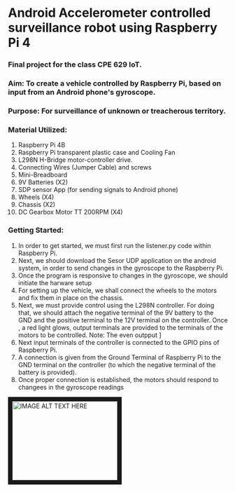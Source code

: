 
# Android Accelerometer controlled surveillance robot using Raspberry Pi 4

### Final project for the class CPE 629 IoT.

### Aim: To create a vehicle controlled by Raspberry Pi, based on input from an Android phone's gyroscope.

### Purpose: For surveillance of unknown or treacherous territory.

### Material Utilized:

1. Raspberry Pi 4B
2. Raspberry Pi transparent plastic case and Cooling Fan
3. L298N H-Bridge motor-controller drive.
4. Connecting Wires (Jumper Cable) and screws
5. Mini-Breadboard
6. 9V Batteries (X2)
7. SDP sensor App (for sending signals to Android phone)
8. Wheels (X4) 
9. Chassis (X2)
10. DC Gearbox Motor TT 200RPM  (X4)

### Getting Started:

1. In order to get started, we must first run the listener.py code within Raspberry Pi.
2. Next, we should download the Sesor UDP application on the android system, in order to send changes in the gyroscope to the Raspberry Pi.
3. Once the program is responsive to changes in the gyroscope, we should initiate the harware setup
4. For setting up the vehicle, we shall connect the wheels to the motors and fix them in place on the chassis.
5. Next, we must provide control using the L298N controller. For doing that, we should attach the negative terminal of the 9V battery to the GND and the positive terminal to the 12V terminal on the controller. Once , a red light glows, output terminals are provided to the terminals of the motors to be controlled. Note: The even outpput ]
6. Next input terminals of the controller is connected to the GPIO pins of Raspberry Pi.
7. A connection is given from the Ground Terminal of Raspberry Pi to the GND terminal on the controller (to which the negative terminal of the battery is provided).
8. Once proper connection is established, the motors should respond to changees in the gyroscope readings

<a href="https://youtu.be/gnP4VA49ppM"><img src="https://www.youtube.com/embed/gnP4VA49ppM" 
alt="IMAGE ALT TEXT HERE" width="240" height="180" border="10" /></a>
